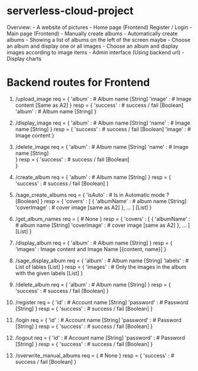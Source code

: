 # serverless-cloud-project
Overview:
    - A website of pictures
    - Home page (Frontend)
        Register / Login
    - Main page (Frontend)
        - Manually create albums
        - Automatically create albums
        - Showing a list of albums on the left of the screen maybe
        - Choose an album and display one or all images
        - Choose an album and display images according to image items
    - Admin interface (Using backend url)
        - Display charts

# Backend routes for Frontend
1.  /upload_image
    req = {
        'album' : # Album name [String]
        'image' : # Image content [Same as A2]
    }
    resp = {
        'success' : # success / fail [Boolean] 
        'album'   : # Album name [String]
    }

2.  /display_image
    req = {
        'album' : # Album name [String]
        'name'  : # Image name [String]
    }
    resp = {
        'success' : # success / fail [Boolean] 
        'image'   : # Image content 
    }

3.  /delete_image
    req = {
        'album' : # Album name [String]
        'name'  : # Image name [String]        
    }
    resp = {
        'success' : # success / fail [Boolean]       
    }

4.  /create_album
    req = {
        'album' : # Album name [String]
    }
    resp = {
        'success' : # success / fail [Boolean]
    }

5.  /sage_create_albums
    req = {
        'isAuto' : # Is in Automatic mode ? [Boolean]
    }
    resp = {
        'covers' : [
            {
                'albumName' : # album name  [String]
                'coverImage' : # cover image [same as A2]
            },
            ...
        ] [List]
    }

6.  /get_album_names
    req = {
        # None
    }
    resp = {
        'covers' : [
            {
                'albumName' : # album name  [String]
                'coverImage' : # cover image [same as A2]
            },
            ...
        ] [List]
    }

7.  /display_album
    req = {
        'album' : # Album name [String]
    }
    resp = {
        'images' : Image content and Image Name [{content, name}]
    }

8.  /sage_display_album
    req = {
        'album'  : # Album name [String]
        'labels' : # List of lables [List] 
    }
    resp = {
        'images' : # Only the images in the album with the given labels [List]
    }

9. /delete_album
    req = {
        'album'  : # Album name [String]
    }
    resp = {
        'success' : # success / fail [Boolean]
    }

10. /register
    req = {
        'id'       : # Account name [String]
        'password' : # Password     [String]
    }
    resp = {
        'success' : # success / fail [Boolean]
    }

11. /login
    req = {
        'id'       : # Account name [String]
        'password' : # Password     [String]
    }
    resp = {
        'success' : # success / fail [Boolean]
    }

12. /logout
    req = {
        'id'       : # Account name [String]
        'password' : # Password     [String]
    }
    resp = {
        'success' : # success / fail [Boolean]
    }

13. /overwrite_manual_albums
    req = {
        # None
    }
    resp = {
        'success' : # success / fail [Boolean] 
    }
